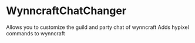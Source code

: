 # WynncraftChatChanger
Allows you to customize the guild and party chat of wynncraft
Adds hypixel commands to wynncraft
